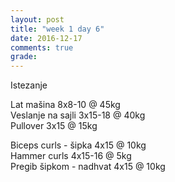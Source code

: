 ```yaml
---
layout: post
title: "week 1 day 6"
date: 2016-12-17
comments: true
grade:
---
```


Istezanje

Lat mašina 8x8-10 @ 45kg  
Veslanje na sajli 3x15-18 @ 40kg  
Pullover 3x15 @ 15kg  

Biceps curls - šipka 4x15 @ 10kg  
Hammer curls 4x15-16 @ 5kg  
Pregib šipkom - nadhvat 4x15 @ 10kg  
